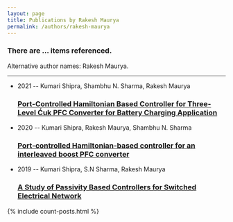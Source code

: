 ```yaml
---
layout: page
title: Publications by Rakesh Maurya
permalink: /authors/rakesh-maurya
---
```


<h3 id="number-posts">There are ... items referenced.</h3>
<p id='info-authors'>Alternative author names: Rakesh Maurya.</p>
<hr />
<ul class="post-list">
<li><span class='post-meta'>2021 -- Kumari Shipra, Shambhu N. Sharma, Rakesh Maurya</span><h3><a class='post-link' href="{{ site.baseurl }}/port-controlled-hamiltonian-based-controller-for-three-level-cuk-pfc-converter-for-battery-charging-application">Port-Controlled Hamiltonian Based Controller for Three-Level Ćuk PFC Converter for Battery Charging Application</a></h3></li>
<li><span class='post-meta'>2020 -- Kumari Shipra, Rakesh Maurya, Shambhu N. Sharma</span><h3><a class='post-link' href="{{ site.baseurl }}/port-controlled-hamiltonian-based-controller-for-an-interleaved-boost-pfc-converter">Port‐controlled Hamiltonian‐based controller for an interleaved boost PFC converter</a></h3></li>
<li><span class='post-meta'>2019 -- Kumari Shipra, S.N Sharma, Rakesh Maurya</span><h3><a class='post-link' href="{{ site.baseurl }}/a-study-of-passivity-based-controllers-for-switched-electrical-network">A Study of Passivity Based Controllers for Switched Electrical Network</a></h3></li>

</ul>
{% include count-posts.html %}
